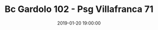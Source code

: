 ---
title: Bc Gardolo 102 - Psg Villafranca 71
date: 2019-01-20 19:00:00
squadra-a: Psg Villafranca
punteggio-a: 102
squadra-b: Bc Gardolo
punteggio-b: 71
partite/squadra: serie-d-18-19
luogo: Centro Sportivo Trento Nord
categoria: serie d
---